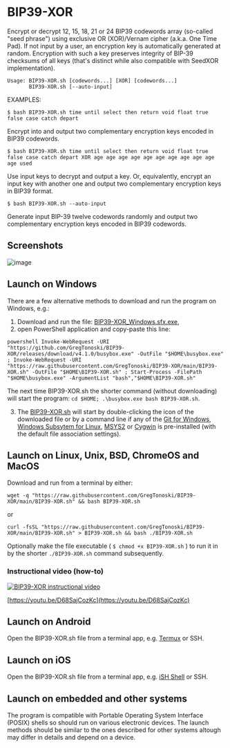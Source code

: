 # BIP39-XOR
Encrypt or decrypt 12, 15, 18, 21 or 24 BIP39 codewords array (so-called "seed phrase") using exclusive OR (XOR)/Vernam cipher (a.k.a. One Time Pad). If not input by a user, an encryption key is automatically generated at random. Encryption with such a key preserves integrity of BIP-39 checksums of all keys (that's distinct while also compatible with SeedXOR implementation).

```
Usage: BIP39-XOR.sh [codewords...] [XOR] [codewords...]
       BIP39-XOR.sh [--auto-input]
```

EXAMPLES:

`$ bash BIP39-XOR.sh time until select then return void float true false case catch depart`

Encrypt into and output two complementary encryption keys encoded in BIP39 codewords.

`$ bash BIP39-XOR.sh time until select then return void float true false case catch depart XOR age age age age age age age age age age age used`

Use input keys to decrypt and output a key. Or, equivalently, encrypt an input key with another one and output two complementary encryption keys in BIP39 format.

`$ bash BIP39-XOR.sh --auto-input`

Generate input BIP-39 twelve codewords randomly and output two complementary encryption keys encoded in BIP39 codewords.

## Screenshots
![image](https://github.com/GregTonoski/BIP39-XOR/assets/111286121/8eb12917-c1a4-4f68-9970-8d4f93a61109)


## Launch on Windows
There are a few alternative methods to download and run the program on Windows, e.g.:
1. Download and run the file: [BIP39-XOR_Windows.sfx.exe](https://github.com/GregTonoski/BIP39-XOR/releases/download/v5.0.0/BIP39-XOR_Windows.sfx.exe),
2. open PowerShell application and copy-paste this line:
```
powershell Invoke-WebRequest -URI "https://github.com/GregTonoski/BIP39-XOR/releases/download/v4.1.0/busybox.exe" -OutFile "$HOME\busybox.exe" ; Invoke-WebRequest -URI "https://raw.githubusercontent.com/GregTonoski/BIP39-XOR/main/BIP39-XOR.sh" -OutFile "$HOME\BIP39-XOR.sh" ; Start-Process -FilePath "$HOME\busybox.exe" -ArgumentList "bash","$HOME\BIP39-XOR.sh"
```
The next time BIP39-XOR.sh the shorter command (without downloading) will start the program: `cd $HOME; .\busybox.exe bash BIP39-XOR.sh`.

3. The [BIP39-XOR.sh](https://raw.githubusercontent.com/GregTonoski/BIP39-XOR/main/BIP39-XOR.sh) will start by double-clicking the icon of the downloaded file or by a command line if any of the [Git for Windows](https://git-scm.com/downloads), [Windows Subsytem for Linux](https://learn.microsoft.com/en-us/windows/wsl/install), [MSYS2](https://www.msys2.org/) or [Cygwin](https://www.cygwin.com/) is pre-installed (with the default file association settings). 

## Launch on Linux, Unix, BSD, ChromeOS and MacOS
Download and run from a terminal by either:
```
wget -q "https://raw.githubusercontent.com/GregTonoski/BIP39-XOR/main/BIP39-XOR.sh" && bash BIP39-XOR.sh
```
or
```
curl -fsSL "https://raw.githubusercontent.com/GregTonoski/BIP39-XOR/main/BIP39-XOR.sh" > BIP39-XOR.sh && bash ./BIP39-XOR.sh
```
Optionally make the file executable ( `$ chmod +x BIP39-XOR.sh` ) to run it in by the shorter `./BIP39-XOR.sh` command subsequently.
### Instructional video (how-to)
[![BIP39-XOR instructional video](https://img.youtube.com/vi/D68SajCozKc/default.jpg)](https://youtu.be/D68SajCozKc) 

[https://youtu.be/D68SajCozKc](https://youtu.be/D68SajCozKc)
## Launch on Android
Open the BIP39-XOR.sh file from a terminal app, e.g. [Termux](https://github.com/termux/termux-app) or SSH.
## Launch on iOS
Open the BIP39-XOR.sh file from a terminal app, e.g.  [iSH Shell](https://apps.apple.com/us/app/ish-shell/id1436902243) or SSH.
## Launch on embedded and other systems
The program is compatible with Portable Operating System Interface (POSIX) shells so should run on various electronic devices. The launch methods should be similar to the ones described for other systems altough may differ in details and depend on a device.
